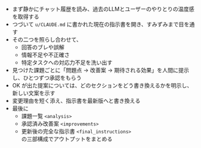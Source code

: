 - まず静かにチャット履歴を読み、過去のLLMとユーザーのやりとりの温度感を取得する
- つづいて `u/CLAUDE.md` に書かれた現在の指示書を開き、すみずみまで目を通す
- その二つを照らし合わせて、
    - 回答のブレや誤解
    - 情報不足や不正確さ
    - 特定タスクへの対応力不足を洗い出す
- 見つけた課題ごとに「問題点 → 改善案 → 期待される効果」を人間に提示し、ひとつずつ承認をもらう
- OK が出た提案については、どのセクションをどう書き換えるかを明示し、新しい文案を示す
- 変更理由を短く添え、指示書を最新版へと書き換える
- 最後に
    - 課題一覧 `<analysis>`
    - 承認済み改善案 `<improvements>`
    - 更新後の完全な指示書 `<final_instructions>`  
        の三部構成でアウトプットをまとめる
